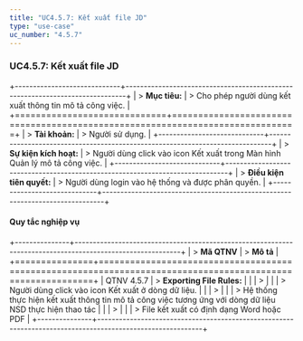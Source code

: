 ```yaml
---
title: "UC4.5.7: Kết xuất file JD"
type: "use-case"
uc_number: "4.5.7"
---
```


### UC4.5.7: Kết xuất file JD

+-----------------------------+------------------------------------------------------------------------------+
| > **Mục tiêu:**             | > Cho phép người dùng kết xuất thông tin mô tả công việc.                    |
+=============================+==============================================================================+
| > **Tài khoản:**            | > Người sử dụng.                                                             |
+-----------------------------+------------------------------------------------------------------------------+
| > **Sự kiện kích hoạt:**    | > Người dùng click vào icon Kết xuất trong Màn hình Quản lý mô tả công việc. |
+-----------------------------+------------------------------------------------------------------------------+
| > **Điều kiện tiên quyết:** | > Người dùng login vào hệ thống và được phân quyền.                          |
+-----------------------------+------------------------------------------------------------------------------+

#### Quy tắc nghiệp vụ

+---------------+-----------------------------------------------------------------------------------------------------------+
| > **Mã QTNV** | > **Mô tả**                                                                                               |
+===============+===========================================================================================================+
| QTNV 4.5.7    | > **Exporting File Rules:**                                                                               |
|               | >                                                                                                         |
|               | > Người dùng click vào icon Kết xuất ở dòng dữ liệu.                                                      |
|               | >                                                                                                         |
|               | > Hệ thống thực hiện kết xuất thông tin mô tả công việc tương ứng với dòng dữ liệu NSD thực hiện thao tác |
|               | >                                                                                                         |
|               | > File kết xuất có định dạng Word hoặc PDF                                                                |
+---------------+-----------------------------------------------------------------------------------------------------------+
